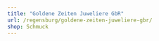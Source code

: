 ```yaml
---
title: "Goldene Zeiten Juweliere GbR"
url: /regensburg/goldene-zeiten-juweliere-gbr/
shop: Schmuck
---
```

